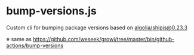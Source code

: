 bump-versions.js
==============

Custom cli for bumping package versions based on [algolia/shipjs@0.23.3](https://github.com/algolia/shipjs/tree/v0.23.3/packages/shipjs)

※ same as https://github.com/weseek/growi/tree/master/bin/github-actions/bump-versions